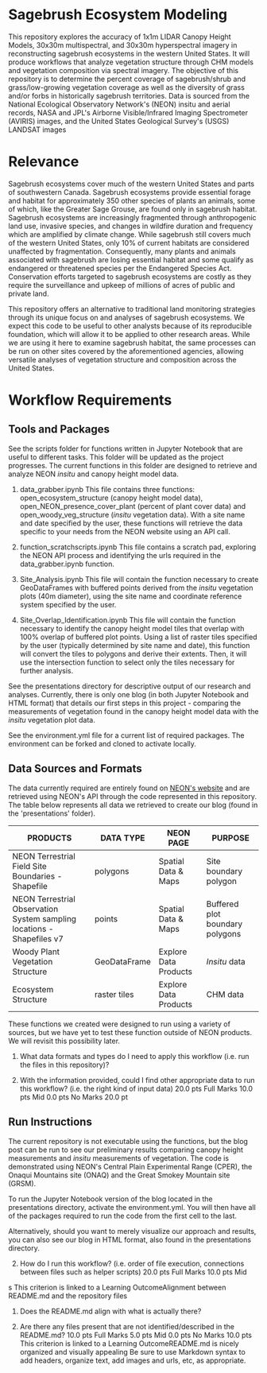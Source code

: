 # Sagebrush Ecosystem Modeling

This repository explores the accuracy of 1x1m LIDAR Canopy Height Models, 30x30m multispectral, and 30x30m hyperspectral imagery in reconstructing sagebrush ecosystems in the western United States. It will produce workflows that analyze vegetation structure through CHM models and vegetation composition via spectral imagery. The objective of this repository is to determine the percent coverage of sagebrush/shrub and grass/low-growing vegetation coverage as well as the diversity of grass and/or forbs in historically sagebrush territories. Data is sourced from the National Ecological Observatory Network's (NEON) insitu and aerial records, NASA and JPL's Airborne Visible/Infrared Imaging Spectrometer (AVIRIS) images, and the United States Geological Survey's (USGS) LANDSAT images

# Relevance
Sagebrush ecosystems cover much of the western United States and parts of southwestern Canada. Sagebrush ecosystems provide essential forage and habitat for approximately 350 other species of plants an animals, some of which, like the Greater Sage Grouse, are found only in sagebrush habitat. Sagebrush ecosystems are increasingly fragmented through anthropogenic land use, invasive species, and changes in wildfire duration and frequency which are amplified by climate change. While sagebrush still covers much of the western United States, only 10% of current habitats are considered unaffected by fragmentation. Consequently, many plants and animals associated with sagebrush are losing essential habitat and some qualify as endangered or threatened species per the Endangered Species Act. Conservation efforts targeted to sagebrush ecosystems are costly as they require the surveillance and upkeep of millions of acres of public and private land.

This repository offers an alternative to traditional land monitoring strategies through its unique focus on and analyses of sagebrush ecosystems. We expect this code to be useful to other analysts because of its reproducible foundation, which will allow it to be applied to other research areas. While we are using it here to examine sagebrush habitat, the same processes can be run on other sites covered by the aforementioned agencies, allowing versatile analyses of vegetation structure and composition across the United States.

# Workflow Requirements
## Tools and Packages
See the scripts folder for functions written in Jupyter Notebook that are useful to different tasks.  This folder will be updated as the project progresses.  The current functions in this folder are designed to retrieve and analyze NEON *insitu* and canopy height model data.

1) data_grabber.ipynb
This file contains three functions: open_ecosystem_structure (canopy height model data), open_NEON_presence_cover_plant (percent of plant cover data) and open_woody_veg_structure (*insitu* vegetation data).  With a site name and date specified by the user, these functions will retrieve the data specific to your needs from the NEON website using an API call.

2) function_scratchscripts.ipynb
This file contains a scratch pad, exploring the NEON API process and identifying the urls required in the data_grabber.ipynb function.

3) Site_Analysis.ipynb
This file will contain the function necessary to create GeoDataFrames with buffered points derived from the *insitu* vegetation plots (40m diameter), using the site name and coordinate reference system specified by the user.

4) Site_Overlap_Identification.ipynb
This file will contain the function necessary to identify the canopy height model tiles that overlap with 100% overlap of buffered plot points.  Using a list of raster tiles specified by the user (typically determined by site name and date), this function will convert the tiles to polygons and derive their extents.  Then, it will use the intersection function to select only the tiles necessary for further analysis.

See the presentations directory for descriptive output of our research and analyses.  Currently, there is only one blog (in both Jupyter Notebook and HTML format) that details our first steps in this project - comparing the measurements of vegetation found in the canopy height model data with the *insitu* vegetation plot data.

See the environment.yml file for a current list of required packages. The environment can be forked and cloned to activate locally.

## Data Sources and Formats
The data currently required are entirely found on <a href="neonscience.org">NEON's website</a> and are retrieved using NEON's API through the code represented in this repository.  The table below represents all data we retrieved to create our blog (found in the 'presentations' folder).

| PRODUCTS                                                               | DATA TYPE    | NEON PAGE             | PURPOSE                         |
|------------------------------------------------------------------------|--------------|-----------------------|---------------------------------|
| NEON Terrestrial Field Site Boundaries - Shapefile                     | polygons     | Spatial Data & Maps   | Site boundary polygon           |
| NEON Terrestrial Observation System sampling locations - Shapefiles v7 | points       | Spatial Data & Maps   | Buffered plot boundary polygons |
| Woody Plant Vegetation Structure                                       | GeoDataFrame | Explore Data Products | *Insitu* data                   |
| Ecosystem Structure                                                    | raster tiles | Explore Data Products | CHM data                        |

These functions we created were designed to run using a variety of sources, but we have yet to test these function outside of NEON products.  We will revisit this possibility later.

1. What data formats and types do I need to apply this workflow (i.e. run the files in this repository)?

2. With the information provided, could I find other appropriate data to run this workflow? (i.e. the right kind of input data)
20.0 pts
Full Marks
10.0 pts
Mid
0.0 pts
No Marks
20.0 pt

## Run Instructions
The current repository is not executable using the functions, but the blog post can be run to see our preliminary results comparing canopy height measurements and *insitu* measurements of vegetation.  The code is demonstrated using NEON's Central Plain Experimental Range (CPER), the Onaqui Mountains site (ONAQ) and the Great Smokey Mountain site (GRSM).  

To run the Jupyter Notebook version of the blog located in the presentations directory, activate the environment.yml.  You will then have all of the packages required to run the code from the first cell to the last.

Alternatively, should you want to merely visualize our approach and results, you can also see our blog in HTML format, also found in the presentations directory.

2. How do I run this workflow? (i.e. order of file execution, connections between files such as helper scripts)
20.0 pts
Full Marks
10.0 pts
Mid

s
This criterion is linked to a Learning OutcomeAlignment between README.md and the repository files
1. Does the README.md align with what is actually there?

2. Are there any files present that are not identified/described in the README.md?
10.0 pts
Full Marks
5.0 pts
Mid
0.0 pts
No Marks
10.0 pts
This criterion is linked to a Learning OutcomeREADME.md is nicely organized and visually appealing
Be sure to use Markdown syntax to add headers, organize text, add images and urls, etc, as appropriate.
